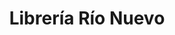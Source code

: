 ---
title: "Librería Río Nuevo"
url: /santa-cruz-de-la-sierra/libreria-rio-nuevo/
shop: material de oficina
---